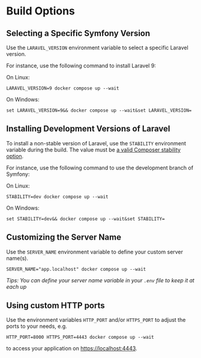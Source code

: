 # Build Options

## Selecting a Specific Symfony Version

Use the `LARAVEL_VERSION` environment variable to select a specific Laravel version.

For instance, use the following command to install Laravel 9:

On Linux:

    LARAVEL_VERSION=9 docker compose up --wait

On Windows:

    set LARAVEL_VERSION=9&& docker compose up --wait&set LARAVEL_VERSION=

## Installing Development Versions of Laravel

To install a non-stable version of Laravel, use the `STABILITY` environment variable during the build.
The value must be [a valid Composer stability option](https://getcomposer.org/doc/04-schema.md#minimum-stability).

For instance, use the following command to use the development branch of Symfony:

On Linux:

    STABILITY=dev docker compose up --wait

On Windows:

    set STABILITY=dev&& docker compose up --wait&set STABILITY=

## Customizing the Server Name

Use the `SERVER_NAME` environment variable to define your custom server name(s).

    SERVER_NAME="app.localhost" docker compose up --wait

*Tips: You can define your server name variable in your `.env` file to keep it at each up*

## Using custom HTTP ports

Use the environment variables `HTTP_PORT` and/or `HTTPS_PORT` to adjust the ports to your needs, e.g.

    HTTP_PORT=8000 HTTPS_PORT=4443 docker compose up --wait

to access your application on [https://localhost:4443](https://localhost:4443).
